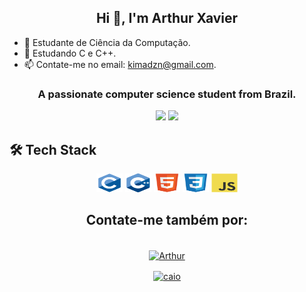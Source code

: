 <h2 align="center">Hi 👋, I'm Arthur Xavier</h2>

- 🥇 Estudante de Ciência da Computação.
- 🌱 Estudando C e C++.
- 📫 Contate-me no email: kimadzn@gmail.com.

<h3 align="center">A passionate computer science student from Brazil.</h3>



<div align="center">
  <img src="https://github-readme-stats-sigma-five.vercel.app/api?hide_title=false&hide_rank=false&show_icons=true&include_all_commits=true&count_private=true&disable_animations=false&theme=default&locale=en&hide_border=false&username=kimadzn" height="150"  />
  <img src="https://github-readme-stats-sigma-five.vercel.app/api/top-langs?locale=en&hide_title=false&layout=compact&card_width=320&langs_count=5&theme=default&hide_border=false&username=kimadzn" height="150"   />
</div>


## 🛠  Tech Stack

<div align="center">
  <img src="https://github.com/devicons/devicon/blob/master/icons/c/c-original.svg"                   height="30" width="42" alt="C logo"  />
  <img src="https://github.com/devicons/devicon/blob/master/icons/cplusplus/cplusplus-original.svg"   height="30" width="42" alt="Cplusplus logo"  />
  <img src="https://github.com/devicons/devicon/blob/master/icons/html5/html5-original.svg"           height="30" width="42" alt="html5 logo"  />
  <img src="https://github.com/devicons/devicon/blob/master/icons/css3/css3-original.svg"             height="30" width="42" alt="css3 logo"  />
  <img src="https://github.com/devicons/devicon/blob/master/icons/javascript/javascript-original.svg" height="30" width="42" alt="javascript logo"  />

</div>

 <h2 align="center">Contate-me também por:</h2>
    <p align="center">
      <br/>
      <a href="https://www.linkedin.com/in/arthur-xavierm/" target="blank"><img align="center"
         src="https://img.shields.io/badge/linkedin-%231DA1F2.svg?style=for-the-badge&logo=linkedin&logoColor=white"
         alt="Arthur" height="30"/></a>
    </p>
  <p align="center">
      <a href="https://www.instagram.com/tutumx/" target="blank"><img align="center"
         src="https://img.shields.io/badge/instagram-%23E4405F.svg?style=for-the-badge&logo=Instagram&logoColor=white"
         alt="caio" height="30"/></a>
      <br>
    </p>
     
     
